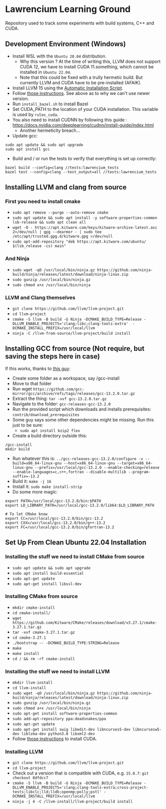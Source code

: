 # Lawrencium Learning Ground
Repository used to track some experiments with build systems, C++ and CUDA.
## Development Environment (Windows)
* Install WSL with the `Ubuntu 20.04` distribution.
  * Why this version ? At the time of writing this, LLVM does not support CUDA 12, we have to install CUDA 11.something, which cannot be installed in `Ubuntu 22.04`.
  * Note that this could be fixed with a trully hermetic build. But currently LLVM and CUDA have to be pre-installed (AFAIK).
* Install LLVM 15 using the [Automatic Installation Script](https://apt.llvm.org/).
* Follow [those instructions](https://developer.nvidia.com/cuda-11-5-2-download-archive?target_os=Linux&target_arch=x86_64&Distribution=Ubuntu&target_version=20.04&target_type=deb_local). See above as to why we can't use newer version.
* Run `install_bazel.sh` to install Bazel
* Set CUDA_PATH to the location of your CUDA installation. This variable is used by `rules_cuda`.
* You also need to install CUDNN by following this guide : https://docs.nvidia.com/deeplearning/cudnn/install-guide/index.html
  * Another hermeticity breach...
* Update gcc:
```
sudo apt update && sudo apt upgrade
sudo apt install gcc
```
* Build and / or run the tests to verify that everything is set up correctly:
```
bazel build --config=clang //tests:lawrencium_tests
bazel test --config=clang --test_output=all //tests:lawrencium_tests
```
## Installing LLVM and clang from source
### First you need to install cmake
* `sudo apt remove --purge --auto-remove cmake`
* `sudo apt update && sudo apt install -y software-properties-common lsb-release && sudo apt clean all`
* `wget -O - https://apt.kitware.com/keys/kitware-archive-latest.asc 2>/dev/null | gpg --dearmor - | sudo tee /etc/apt/trusted.gpg.d/kitware.gpg >/dev/null`
* `sudo apt-add-repository "deb https://apt.kitware.com/ubuntu/ $(lsb_release -cs) main"`
### And Ninja
* `sudo wget -qO /usr/local/bin/ninja.gz https://github.com/ninja-build/ninja/releases/latest/download/ninja-linux.zip`
* `sudo gunzip /usr/local/bin/ninja.gz`
* `sudo chmod a+x /usr/local/bin/ninja`
### LLVM and Clang themselves
* `git clone https://github.com/llvm/llvm-project.git`
* `cd llvm-project`
* `cmake -S llvm -B build -G Ninja -DCMAKE_BUILD_TYPE=Release -DLLVM_ENABLE_PROJECTS='clang;libc;clang-tools-extra'  -DCMAKE_INSTALL_PREFIX=/usr/local/llvm`
* `ninja -C /llvm-from-source/llvm-project/build install`

## Installing GCC from source (Not require, but saving the steps here in case)
If this works, thanks to [this guy](https://iamsorush.com/posts/build-gcc11/): 
* Create some folder as a workspace, say /gcc-install
* Move to that folder
* Run wget `https://github.com/gcc-mirror/gcc/archive/refs/tags/releases/gcc-13.2.0.tar.gz`
* Extract the thing: `tar -xvf gcc-13.2.0.tar.gz`
* Navigate to the folder: `gcc-releases-gcc-13.2.0`
* Run the provided script which downloads and installs prerequisites: `contrib/download_prerequisites`
* Some guy says some other dependencies might be missing. Run this just to be sure:
  * `sudo apt install bzip2 flex`
* Create a build directory outside this:
```
/gcc-install
mkdir build
```
* Run whatever this is: `../gcc-releases-gcc-13.2.0/configure -v --build=x86_64-linux-gnu --host=x86_64-linux-gnu --target=x86_64-linux-gnu --prefix=/usr/local/gcc-13.2.0 --enable-checking=release --enable-languages=c,c++,fortran --disable-multilib --program-suffix=-13.2`
* Build it: `make -j 16`
* Install it: `sudo make install-strip`
* Do some more magic:
```
export PATH=/usr/local/gcc-13.2.0/bin:$PATH
export LD_LIBRARY_PATH=/usr/local/gcc-13.2.0/lib64:$LD_LIBRARY_PATH

# To let CMake know
export CC=/usr/local/gcc-13.2.0/bin/gcc-13.2
export CXX=/usr/local/gcc-13.2.0/bin/g++-13.2
export FC=/usr/local/gcc-13.2.0/bin/gfortran-13.2
```

## Set Up From Clean Ubuntu 22.04 Installation
### Installing the stuff we need to install CMake from source
* `sudo apt update && sudo apt upgrade`
* `sudo apt install build-essential`
* `sudo apt-get update`
* `sudo apt-get install libssl-dev`
### Installing CMake from source
* `mkdir cmake-install`
* `cd cmake-install/`
* `wget https://github.com/Kitware/CMake/releases/download/v3.27.1/cmake-3.27.1.tar.gz`
* `tar -xvf cmake-3.27.1.tar.gz`
* `cd cmake-3.27.1`
* `./bootstrap -- -DCMAKE_BUILD_TYPE:STRING=Release`
* `make`
* `make install`
* `cd / && rm -rf cmake-install`
### Installing the stuff we need to install LLVM
* `mkdir llvm-install`
* `cd llvm-install`
* `sudo wget -qO /usr/local/bin/ninja.gz https://github.com/ninja-build/ninja/releases/latest/download/ninja-linux.zip`
* `sudo gunzip /usr/local/bin/ninja.gz`
* `sudo chmod a+x /usr/local/bin/ninja`
* `sudo apt-get install software-properties-common`
* `sudo add-apt-repository ppa:deadsnakes/ppa`
* `sudo apt-get update`
* `sudo apt-get install swig libedit-dev libncurses5-dev libncursesw5-dev liblzma-dev python3.8 libxml2-dev`
* Follow [those instructions](https://developer.nvidia.com/cuda-downloads?target_os=Linux&target_arch=x86_64&Distribution=WSL-Ubuntu&target_version=2.0&target_type=deb_local) to install CUDA.
### Installing LLVM
* `git clone https://github.com/llvm/llvm-project.git`
* `cd llvm-project`
* Check out a version that is compatible with CUDA, e.g. `15.0.7`: `git checkout 8dfdcc7`
* `cmake -S llvm -B build -G Ninja -DCMAKE_BUILD_TYPE=Release -DLLVM_ENABLE_PROJECTS='clang;clang-tools-extra;cross-project-tests;libclc;lld;lldb;openmp;polly;pstl' -DCMAKE_INSTALL_PREFIX=/usr/local/llvm`
* `ninja -j 4 -C /llvm-install/llvm-project/build install`